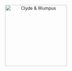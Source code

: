 <p align="center">
    <img width="200" src="https://cdn.discordapp.com/attachments/1033407106725970014/1037818095416377455/3314-watching-tv.gif" alt="Clyde & Wumpus">
</p>
